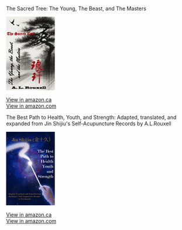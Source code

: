 The Sacred Tree: The Young, The Beast, and The Masters 

<a href="https://www.amazon.ca/dp/B0DYGK9GJJ">
  <img src="/images/Tree-small.jpg" alt="The Best Path image" style="height: 200px; "/>
</a>

[View in amazon.ca](https://www.amazon.ca/dp/B0DYGK9GJJ)      
[View in amazon.com](https://www.amazon.com/dp/B0DYGK9GJJ)

The Best Path to Health, Youth, and Strength: Adapted, translated, and expanded from Jin Shijiu's Self-Acupuncture Records by A.L.Rouxell

<a href="https://www.amazon.ca/dp/B0F5X48R3S">
  <img src="/images/The Best Path-small.jpg" alt="The Best Path image" style="height: 200px; "/>
</a>
 
[View in amazon.ca](https://www.amazon.ca/dp/B0F5X48R3S)    
[View in amazon.com](https://www.amazon.com/dp/B0F5X48R3S)
